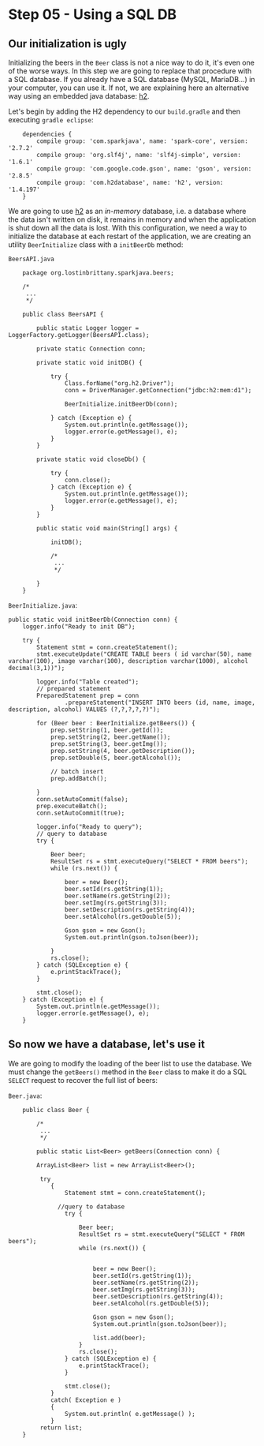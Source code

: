 # Step 05 - Using a SQL DB 

## Our initialization is ugly 

Initializing the beers in the `Beer` class is not a nice way to do it, it's even one of the worse ways. In this step we are going to replace that procedure with a SQL database. If you already have a SQL database (MySQL, MariaDB...) in your computer, you can use it. If not, we are explaining here an alternative way using an embedded java database: [h2](http://www.h2database.com/).

Let's begin by adding the H2 dependency to our `build.gradle` and then executing `gradle eclipse`:


		dependencies {
		 	compile group: 'com.sparkjava', name: 'spark-core', version: '2.7.2'
			compile group: 'org.slf4j', name: 'slf4j-simple', version: '1.6.1'	
		 	compile group: 'com.google.code.gson', name: 'gson', version: '2.8.5'
		 	compile group: 'com.h2database', name: 'h2', version: '1.4.197'
		}
		
We are going to use [h2](http://www.h2database.com/) as an *in-memory* database, i.e. a database where the data isn't written on disk, it remains in memory and when the application is shut down all the data is lost. With this configuration, we need a way to initialize the database at each restart of the application, we are creating an utility `BeerInitialize` class with a `initBeerDb` method:

`BeersAPI.java`


		package org.lostinbrittany.sparkjava.beers;
		
		/*
		 ...
		 */
		
		public class BeersAPI {
		
			public static Logger logger = LoggerFactory.getLogger(BeersAPI.class);
		
			private static Connection conn;
		
			private static void initDB() {
		
				try {
					Class.forName("org.h2.Driver");
					conn = DriverManager.getConnection("jdbc:h2:mem:d1");
		
					BeerInitialize.initBeerDb(conn);
		
				} catch (Exception e) {
					System.out.println(e.getMessage());
					logger.error(e.getMessage(), e);
				}
			}
		
			private static void closeDb() {
		
				try {
					conn.close();
				} catch (Exception e) {
					System.out.println(e.getMessage());
					logger.error(e.getMessage(), e);
				}
			}
		
			public static void main(String[] args) {
		
				initDB();
				
				/*
				 ...
				 */
		
			}
		}




`BeerInitialize.java`:


	public static void initBeerDb(Connection conn) {
		logger.info("Ready to init DB");

		try {
			Statement stmt = conn.createStatement();
			stmt.executeUpdate("CREATE TABLE beers ( id varchar(50), name varchar(100), image varchar(100), description varchar(1000), alcohol decimal(3,1))");

			logger.info("Table created");
			// prepared statement
			PreparedStatement prep = conn
					.prepareStatement("INSERT INTO beers (id, name, image, description, alcohol) VALUES (?,?,?,?,?)");

			for (Beer beer : BeerInitialize.getBeers()) {
				prep.setString(1, beer.getId());
				prep.setString(2, beer.getName());
				prep.setString(3, beer.getImg());
				prep.setString(4, beer.getDescription());
				prep.setDouble(5, beer.getAlcohol());

				// batch insert
				prep.addBatch();

			}
			conn.setAutoCommit(false);
			prep.executeBatch();
			conn.setAutoCommit(true);

			logger.info("Ready to query");
			// query to database
			try {

				Beer beer;
				ResultSet rs = stmt.executeQuery("SELECT * FROM beers");
				while (rs.next()) {

					beer = new Beer();
					beer.setId(rs.getString(1));
					beer.setName(rs.getString(2));
					beer.setImg(rs.getString(3));
					beer.setDescription(rs.getString(4));
					beer.setAlcohol(rs.getDouble(5));

					Gson gson = new Gson();
					System.out.println(gson.toJson(beer));

				}
				rs.close();
			} catch (SQLException e) {
				e.printStackTrace();
			}

			stmt.close();
		} catch (Exception e) {
			System.out.println(e.getMessage());
			logger.error(e.getMessage(), e);
		}
		
		
		
## So now we have a database, let's use it 		
		
We are going to modify the loading of the beer list to use the database. We must change the `getBeers()` method in the `Beer` class to
make it do a SQL `SELECT` request to recover the full list of beers:


`Beer.java`:

		public class Beer {
		
			/*
			 ...
			 */
		
			public static List<Beer> getBeers(Connection conn) {
	
			ArrayList<Beer> list = new ArrayList<Beer>();
			
			 try
		        {
		            Statement stmt = conn.createStatement();
		            
		          //query to database
					try {
	
						Beer beer;
						ResultSet rs = stmt.executeQuery("SELECT * FROM beers");
						while (rs.next()) {
		 
	
							beer = new Beer();
							beer.setId(rs.getString(1));
							beer.setName(rs.getString(2));
							beer.setImg(rs.getString(3));
							beer.setDescription(rs.getString(4));
							beer.setAlcohol(rs.getDouble(5));
	
				        	Gson gson = new Gson();
				        	System.out.println(gson.toJson(beer));  
				        	
							list.add(beer);					
						}
						rs.close();
					} catch (SQLException e) {
						e.printStackTrace();
					}
	
		            stmt.close();
		        }
		        catch( Exception e )
		        {
		            System.out.println( e.getMessage() );
		        }  
			 return list;
		}	